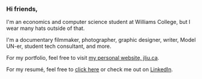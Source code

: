 ### Hi friends,

I'm an economics and computer science student at Williams College, but I wear many hats outside of that. 

I'm a documentary filmmaker, photographer, graphic designer, writer, Model UN-er, student tech consultant, and more.

For my portfolio, feel free to visit [my personal website, jliu.ca](http://www.jliu.ca).

For my resumé, feel free to [click here](/JasonLiuResume.pdf) or check me out on [LinkedIn](http://linkedin.com/in/jason-liu-williams).
